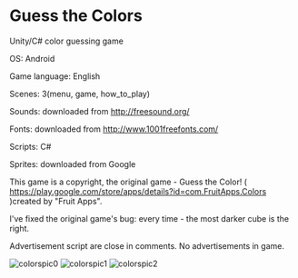 # Guess the Colors
Unity/C# color guessing game



OS: Android



Game language: English



Scenes: 3(menu, game, how_to_play)



Sounds: downloaded from  http://freesound.org/



Fonts: downloaded from http://www.1001freefonts.com/



Scripts: C#



Sprites: downloaded from Google



This game is a copyright, the original game - Guess the Color! ( https://play.google.com/store/apps/details?id=com.FruitApps.Colors )created by "Fruit Apps".



I've fixed the original game's bug: every time - the most darker cube is the right.




Advertisement script are close in comments. No advertisements in game.




![colorspic0](https://user-images.githubusercontent.com/22663206/28889588-294ee92a-77cd-11e7-83c2-a53048e8a65c.PNG)
![colorspic1](https://user-images.githubusercontent.com/22663206/28889589-29757dec-77cd-11e7-911f-c3a18b1da5b4.PNG)
![colorspic2](https://user-images.githubusercontent.com/22663206/28889590-297b2706-77cd-11e7-8551-d961b08e9b01.PNG)
